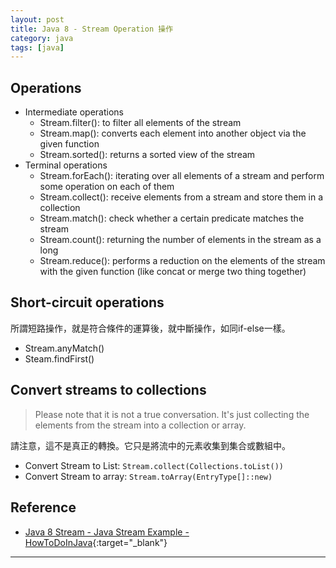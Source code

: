 ```yaml
---
layout: post
title: Java 8 - Stream Operation 操作
category: java
tags: [java]
---
```


## Operations

- Intermediate operations
   - Stream.filter(): to filter all elements of the stream
   - Stream.map(): converts each element into another object via the given function
   - Stream.sorted(): returns a sorted view of the stream
- Terminal operations
   - Stream.forEach(): iterating over all elements of a stream and perform some operation on each of them
   - Stream.collect(): receive elements from a stream and store them in a collection
   - Stream.match(): check whether a certain predicate matches the stream
   - Stream.count(): returning the number of elements in the stream as a long
   - Stream.reduce(): performs a reduction on the elements of the stream with the given function (like concat or merge two thing together)

## Short-circuit operations

所謂短路操作，就是符合條件的運算後，就中斷操作，如同if-else一樣。

- Stream.anyMatch()
- Steam.findFirst()

## Convert streams to collections

> Please note that it is not a true conversation. It's just collecting the elements from the stream into a collection or array.

請注意，這不是真正的轉換。它只是將流中的元素收集到集合或數組中。

- Convert Stream to List:
`Stream.collect(Collections.toList())`
- Convert Stream to array:
`Stream.toArray(EntryType[]::new)`

## Reference

- [Java 8 Stream - Java Stream Example - HowToDoInJava](https://howtodoinjava.com/java8/java-streams-by-examples/){:target="_blank"}

---